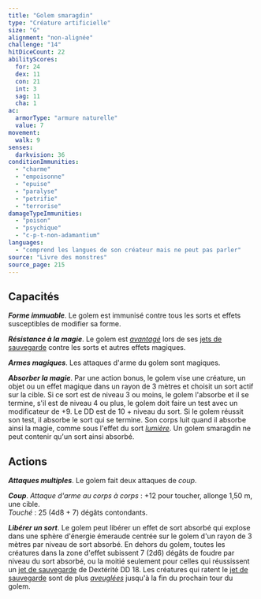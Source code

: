 ```yaml
---
title: "Golem smaragdin"
type: "Créature artificielle"
size: "G"
alignment: "non-alignée"
challenge: "14"
hitDiceCount: 22
abilityScores:
  for: 24
  dex: 11
  con: 21
  int: 3
  sag: 11
  cha: 1
ac:
  armorType: "armure naturelle"
  value: 7
movement:
  walk: 9
senses:
  darkvision: 36
conditionImmunities:
  - "charme"
  - "empoisonne"
  - "epuise"
  - "paralyse"
  - "petrifie"
  - "terrorise"
damageTypeImmunities:
  - "poison"
  - "psychique"
  - "c-p-t-non-adamantium"
languages:
  - "comprend les langues de son créateur mais ne peut pas parler"
source: "Livre des monstres"
source_page: 215
---
```

## Capacités
_**Forme immuable**_. Le golem est immunisé contre tous les sorts et effets susceptibles de modifier sa forme.

_**Résistance à la magie**_. Le golem est [_avantagé_](/utiliser-les-caracteristiques/#avantage-et-desavantage) lors de ses [jets de sauvegarde](/utiliser-les-caracteristiques/#jets-de-sauvegarde) contre les sorts et autres effets magiques.

_**Armes magiques**_. Les attaques d'arme du golem sont magiques.

_**Absorber la magie**_. Par une action bonus, le golem vise une créature, un objet ou un effet magique dans un rayon de 3 mètres et choisit un sort actif sur la cible. Si ce sort est de niveau 3 ou moins, le golem l'absorbe et il se termine, s'il est de niveau 4 ou plus, le golem doit faire un test avec un modificateur de +9. Le DD est de 10 + niveau du sort. Si le golem réussit son test, il absorbe le sort qui se termine. Son corps luit quand il absorbe ainsi la magie, comme sous l'effet du sort [_lumière_](/grimoire/lumiere). Un golem smaragdin ne peut contenir qu'un sort ainsi absorbé.

## Actions
_**Attaques multiples**_. Le golem fait deux attaques de _coup_.

_**Coup**_. _Attaque d'arme au corps à corps_ : +12 pour toucher, allonge 1,50 m, une cible.  
_Touché_ : 25 (4d8 + 7) dégâts contondants.

_**Libérer un sort**_. Le golem peut libérer un effet de sort absorbé qui explose dans une sphère d'énergie émeraude centrée sur le golem d'un rayon de 3 mètres par niveau de sort absorbé. En dehors du golem, toutes les créatures dans la zone d'effet subissent 7 (2d6) dégâts de foudre par niveau du sort absorbé, ou la moitié seulement pour celles qui réussissent un [jet de sauvegarde](/utiliser-les-caracteristiques/#jets-de-sauvegarde) de Dextérité DD 18. Les créatures qui ratent le [jet de sauvegarde](/utiliser-les-caracteristiques/#jets-de-sauvegarde) sont de plus [_aveuglées_](/gerer-la-sante-du-personnage/#aveugle) jusqu'à la fin du prochain tour du golem.
